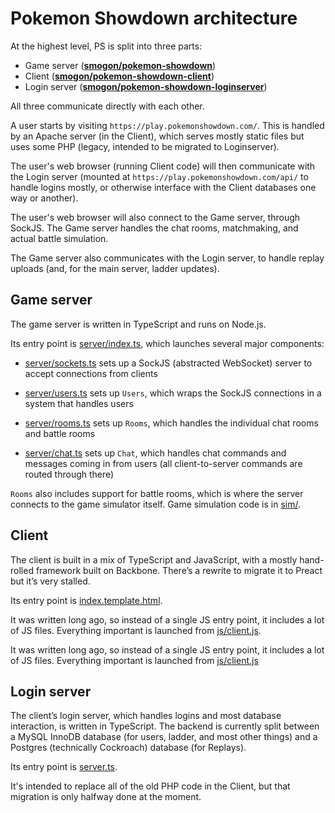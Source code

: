 Pokemon Showdown architecture
=============================

At the highest level, PS is split into three parts:

- Game server (**[smogon/pokemon-showdown](https://github.com/smogon/pokemon-showdown)**)
- Client (**[smogon/pokemon-showdown-client](https://github.com/smogon/pokemon-showdown-client)**)
- Login server (**[smogon/pokemon-showdown-loginserver](https://github.com/smogon/pokemon-showdown-loginserver)**)

All three communicate directly with each other.

A user starts by visiting `https://play.pokemonshowdown.com/`. This is handled by an Apache server (in the Client), which serves mostly static files but uses some PHP (legacy, intended to be migrated to Loginserver).

The user's web browser (running Client code) will then communicate with the Login server (mounted at `https://play.pokemonshowdown.com/api/` to handle logins mostly, or otherwise interface with the Client databases one way or another).

The user's web browser will also connect to the Game server, through SockJS. The Game server handles the chat rooms, matchmaking, and actual battle simulation.

The Game server also communicates with the Login server, to handle replay uploads (and, for the main server, ladder updates).


Game server
-----------

The game server is written in TypeScript and runs on Node.js.

Its entry point is [server/index.ts](./server/index.ts), which launches several major components:

- [server/sockets.ts](./server/sockets.ts) sets up a SockJS (abstracted WebSocket) server to accept connections from clients

- [server/users.ts](./server/users.ts) sets up `Users`, which wraps the SockJS connections in a system that handles users

- [server/rooms.ts](./server/rooms.ts) sets up `Rooms`, which handles the individual chat rooms and battle rooms

- [server/chat.ts](./server/chat.ts) sets up `Chat`, which handles chat commands and messages coming in from users (all client-to-server commands are routed through there)

`Rooms` also includes support for battle rooms, which is where the server connects to the game simulator itself. Game simulation code is in [sim/](./sim/).


Client
------

The client is built in a mix of TypeScript and JavaScript, with a mostly hand-rolled framework built on Backbone. There’s a rewrite to migrate it to Preact but it’s very stalled.

Its entry point is [index.template.html](https://github.com/smogon/pokemon-showdown-client/blob/master/index.template.html).

It was written long ago, so instead of a single JS entry point, it includes a lot of JS files. Everything important is launched from [js/client.js](https://github.com/smogon/pokemon-showdown-client/blob/master/js/client.js).

It was written long ago, so instead of a single JS entry point, it includes a lot of JS files. Everything important is launched from [js/client.js](https://github.com/smogon/pokemon-showdown-client/blob/master/play.pokemonshowdown.com/js/client.js)


Login server
------------

The client’s login server, which handles logins and most database interaction, is written in TypeScript. The backend is currently split between a MySQL InnoDB database (for users, ladder, and most other things) and a Postgres (technically Cockroach) database (for Replays).

Its entry point is [server.ts](https://github.com/smogon/pokemon-showdown-loginserver/blob/master/src/server.ts).

It's intended to replace all of the old PHP code in the Client, but that migration is only halfway done at the moment.
